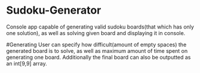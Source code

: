 # Sudoku-Generator

Console app capable of generating valid sudoku boards(that which has only one solution), as well as solving given board and displaying it in console.

#Generating
User can specify how difficult(amount of empty spaces) the generated board is to solve, as well as maximum amount of time spent on generating one board. Additionally the final board can also be outputted as an int[9,9] array.
